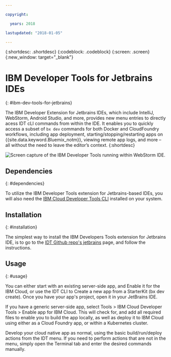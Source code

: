 ```yaml
---

copyright:

  years: 2018

lastupdated: "2018-01-05"

---
```


{:shortdesc: .shortdesc}
{:codeblock: .codeblock}
{:screen: .screen}
{:new_window: target="_blank"}

# IBM Developer Tools for Jetbrains IDEs
{: #ibm-dev-tools-for-jetbrains}

The IBM Developer Extension for Jetbrains IDEs, which include IntelliJ, WebStorm, Android Studio, and more, provides new menu entries to directly acess IDT cLI commands from within the IDE. It enables you to quickly access a subset of `bx dev` commands for both Docker and CloudFoundry workflows, including app deployment, starting/stopping/restarting apps on {{site.data.keyword.Bluemix_notm}}, viewing remote app logs, and more – all without the need to leave the editor’s context.
{:shortdesc}

![Screen capture of the IBM Developer Tools running within WebStorm IDE.](jetbrains.png "IDT menu example running within WebStorm IDE")

## Dependencies
{: #dependencies}

To utilize the IBM Developer Tools extension for Jetbrains-based IDEs, you will also need the [IBM Cloud Developer Tools CLI](index.html) installed on your system.

## Installation
{: #installation}

The simplest way to install the IBM Developers Tools extension for Jetbrains IDE, is to go to the [IDT Github repo's jetbrains](https://github.com/IBM-Cloud/ibm-cloud-developer-tools/tree/master/jetbrains) page, and follow the instructions.


## Usage
{: #usage}

You can either start with an existing server-side app, and Enable it for the IBM Cloud, or use the IDT CLI to Create a new app from a StarterKit (bx dev create). Once you have your app's project, open it in your JetBrains IDE.

If you have a generic server-side app, select Tools > IBM Cloud Developer Tools > Enable app for IBM Cloud. This will check for, and add all required files to enable you to build the app locally, as well as deploy it to IBM Cloud using either as a Cloud Foundry app, or within a Kubernetes cluster.

Develop your cloud native app as normal, using the basic build/run/deploy actions from the IDT menu. If you need to perform actions that are not in the menu, simply open the Terminal tab and enter the desired commands manually.

